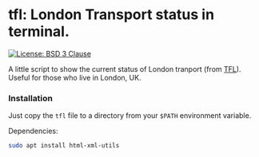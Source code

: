 # tfl: London Transport status in terminal.

[![License: BSD 3 Clause](https://img.shields.io/badge/License-BSD_3--Clause-yellow.svg)](https://opensource.org/licenses/BSD-3-Clause)

A little script to show the current status of London tranport (from [TFL](https://tfl.gov.uk/)).
Useful for those who live in London, UK.

### Installation
Just copy the `tfl` file to a directory from your `$PATH` environment variable.

Dependencies:
```bash
sudo apt install html-xml-utils
```

